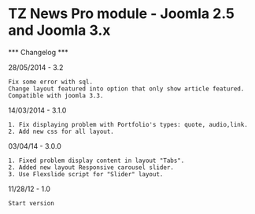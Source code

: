 # TZ News Pro module - Joomla 2.5 and Joomla 3.x

*** Changelog ***

28/05/2014 - 3.2
	
	Fix some error with sql.
	Change layout featured into option that only show article featured.
	Compatible with joomla 3.3.

14/03/2014 - 3.1.0

	1. Fix displaying problem with Portfolio's types: quote, audio,link.
	2. Add new css for all layout.
	
03/04/14 - 3.0.0

	1. Fixed problem display content in layout "Tabs".
	2. Added new layout Responsive carousel slider.
	3. Use Flexslide script for "Slider" layout.

11/28/12 - 1.0

    Start version 


